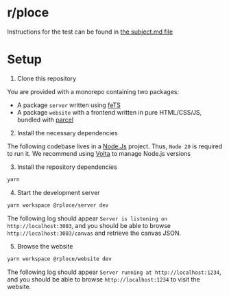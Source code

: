 # r/ploce

Instructions for the test can be found in [the subject.md file](./subject.md)

# Setup

1. Clone this repository

You are provided with a monorepo containing two packages:

- A package `server` written using [feTS](https://the-guild.dev/openapi/fets)
- A package `website` with a frontend written in pure HTML/CSS/JS, bundled with [parcel](https://parceljs.org/)

2. Install the necessary dependencies

The following codebase lives in a [Node.Js](https://nodejs.org) project. Thus, `Node 20` is required to run it. We recommend using [Volta](https://volta.sh/) to manage Node.js versions

3. Install the repository dependencies

```sh
yarn
```

4. Start the development server

```sh
yarn workspace @rploce/server dev
```

The following log should appear `Server is listening on http://localhost:3003`, and you should be able to browse `http://localhost:3003/canvas` and retrieve the canvas JSON.

5. Browse the website

```sh
yarn workspace @rploce/website dev
```

The following log should appear `Server running at http://localhost:1234`, and you should be able to browse `http://localhost:1234` to visit the website.
